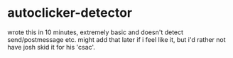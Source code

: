 # autoclicker-detector

wrote this in 10 minutes, extremely basic and doesn't detect send/postmessage etc. might add that later if i feel like it, but i'd rather not have josh skid it for his 'csac'.
